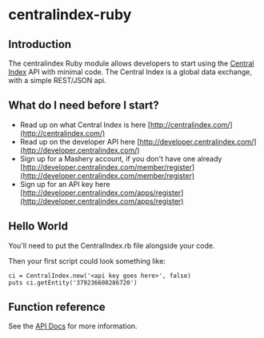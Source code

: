 # centralindex-ruby

## Introduction

The centralindex Ruby module allows developers to start using the [Central Index](http://centralindex.com/) API with minimal code. The Central Index is a global data exchange, with a simple REST/JSON api. 

## What do I need before I start?

* Read up on what Central Index is here [http://centralindex.com/](http://centralindex.com/)
* Read up on the developer API here [http://developer.centralindex.com/](http://developer.centralindex.com/)
* Sign up for a Mashery account, if you don't have one already [http://developer.centralindex.com/member/register](http://developer.centralindex.com/member/register)
* Sign up for an API key here [http://developer.centralindex.com/apps/register](http://developer.centralindex.com/apps/register)

## Hello World

You'll need to put the CentralIndex.rb file alongside your code.

Then your first script could look something like:  

```
ci = CentralIndex.new('<api key goes here>', false)
puts ci.getEntity('379236608286720')
```

## Function reference

See the [API Docs](http://developer.centralindex.com/docs/read/API_Reference) for more information.

